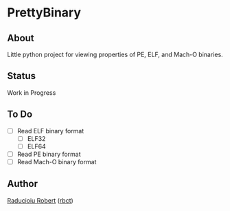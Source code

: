 # PrettyBinary

## About

Little python project for viewing properties of PE, ELF, and Mach-O binaries.

## Status

Work in Progress

## To Do

- [ ] Read ELF binary format
  - [ ] ELF32
  - [ ] ELF64
- [ ] Read PE binary format
- [ ] Read Mach-O binary format

## Author

[Raducioiu Robert](https://www.linkedin.com/in/rbct/) ([rbct](https://docs.rbct.it/))
